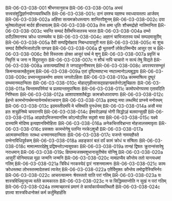 BR-06-03-038-001	श्रीभगवानुवाच
BR-06-03-038-001a	अभयं सत्त्वसंशुद्धिर्ज्ञानयोगव्यवस्थितिः
BR-06-03-038-001c	दानं दमश्च यज्ञश्च स्वाध्यायस्तप आर्जवम्
BR-06-03-038-002a	अहिंसा सत्यमक्रोधस्त्यागः शान्तिरपैशुनम्
BR-06-03-038-002c	दया भूतेष्वलोलुप्त्वं मार्दवं ह्रीरचापलम्
BR-06-03-038-003a	तेजः क्षमा धृतिः शौचमद्रोहो नातिमानिता
BR-06-03-038-003c	भवन्ति सम्पदं दैवीमभिजातस्य भारत
BR-06-03-038-004a	दम्भो दर्पोऽतिमानश्च क्रोधः पारुष्यमेव च
BR-06-03-038-004c	अज्ञानं चाभिजातस्य पार्थ सम्पदमासुरीम्
BR-06-03-038-005a	दैवी सम्पद्विमोक्षाय निबन्धायासुरी मता
BR-06-03-038-005c	मा शुचः सम्पदं दैवीमभिजातोऽसि पाण्डव
BR-06-03-038-006a	द्वौ भूतसर्गौ लोकेऽस्मिन्दैव आसुर एव च
BR-06-03-038-006c	दैवो विस्तरशः प्रोक्त आसुरं पार्थ मे शृणु
BR-06-03-038-007a	प्रवृत्तिं च निवृत्तिं च जना न विदुरासुराः
BR-06-03-038-007c	न शौचं नापि चाचारो न सत्यं तेषु विद्यते
BR-06-03-038-008a	असत्यमप्रतिष्ठं ते जगदाहुरनीश्वरम्
BR-06-03-038-008c	अपरस्परसम्भूतं किमन्यत्कामहैतुकम्
BR-06-03-038-009a	एतां दृष्टिमवष्टभ्य नष्टात्मानोऽल्पबुद्धयः
BR-06-03-038-009c	प्रभवन्त्युग्रकर्माणः क्षयाय जगतोऽहिताः
BR-06-03-038-010a	काममाश्रित्य दुष्पूरं दम्भमानमदान्विताः
BR-06-03-038-010c	मोहाद्गृहीत्वासद्ग्राहान्प्रवर्तन्तेऽशुचिव्रताः
BR-06-03-038-011a	चिन्तामपरिमेयां च प्रलयान्तामुपाश्रिताः
BR-06-03-038-011c	कामोपभोगपरमा एतावदिति निश्चिताः
BR-06-03-038-012a	आशापाशशतैर्बद्धाः कामक्रोधपरायणाः
BR-06-03-038-012c	ईहन्ते कामभोगार्थमन्यायेनार्थसञ्चयान्
BR-06-03-038-013a	इदमद्य मया लब्धमिदं प्राप्स्ये मनोरथम्
BR-06-03-038-013c	इदमस्तीदमपि मे भविष्यति पुनर्धनम्
BR-06-03-038-014a	असौ मया हतः शत्रुर्हनिष्ये चापरानपि
BR-06-03-038-014c	ईश्वरोऽहमहं भोगी सिद्धोऽहं बलवान्सुखी
BR-06-03-038-015a	आढ्योऽभिजनवानस्मि कोऽन्योऽस्ति सदृशो मया
BR-06-03-038-015c	यक्ष्ये दास्यामि मोदिष्य इत्यज्ञानविमोहिताः
BR-06-03-038-016a	अनेकचित्तविभ्रान्ता मोहजालसमावृताः
BR-06-03-038-016c	प्रसक्ताः कामभोगेषु पतन्ति नरकेऽशुचौ
BR-06-03-038-017a	आत्मसम्भाविताः स्तब्धा धनमानमदान्विताः
BR-06-03-038-017c	यजन्ते नामयज्ञैस्ते दम्भेनाविधिपूर्वकम्
BR-06-03-038-018a	अहङ्कारं बलं दर्पं कामं क्रोधं च संश्रिताः
BR-06-03-038-018c	मामात्मपरदेहेषु प्रद्विषन्तोऽभ्यसूयकाः
BR-06-03-038-019a	तानहं द्विषतः क्रूरान्संसारेषु नराधमान्
BR-06-03-038-019c	क्षिपाम्यजस्रमशुभानासुरीष्वेव योनिषु
BR-06-03-038-020a	आसुरीं योनिमापन्ना मूढा जन्मनि जन्मनि
BR-06-03-038-020c	मामप्राप्यैव कौन्तेय ततो यान्त्यधमां गतिम्
BR-06-03-038-021a	त्रिविधं नरकस्येदं द्वारं नाशनमात्मनः
BR-06-03-038-021c	कामः क्रोधस्तथा लोभस्तस्मादेतत्त्रयं त्यजेत्
BR-06-03-038-022a	एतैर्विमुक्तः कौन्तेय तमोद्वारैस्त्रिभिर्नरः
BR-06-03-038-022c	आचरत्यात्मनः श्रेयस्ततो याति परां गतिम्
BR-06-03-038-023a	यः शास्त्रविधिमुत्सृज्य वर्तते कामकारतः
BR-06-03-038-023c	न स सिद्धिमवाप्नोति न सुखं न परां गतिम्
BR-06-03-038-024a	तस्माच्छास्त्रं प्रमाणं ते कार्याकार्यव्यवस्थितौ
BR-06-03-038-024c	ज्ञात्वा शास्त्रविधानोक्तं कर्म कर्तुमिहार्हसि
